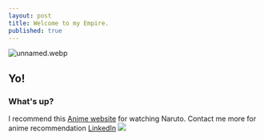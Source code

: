```yaml
---
layout: post
title: Welcome to my Empire.
published: true
---
```

![unnamed.webp]({{site.baseurl}}/_posts/unnamed.webp)

## Yo!
### What's up?
	
I recommend this [Anime website](https://zoro.to/) for watching Naruto. Contact me more for anime recommendation [LinkedIn](https://www.linkedin.com/in/gagan-v-28a5aa21b/)
![]({{site.baseurl}}/https://avatars.githubusercontent.com/u/87856962?v=4)
